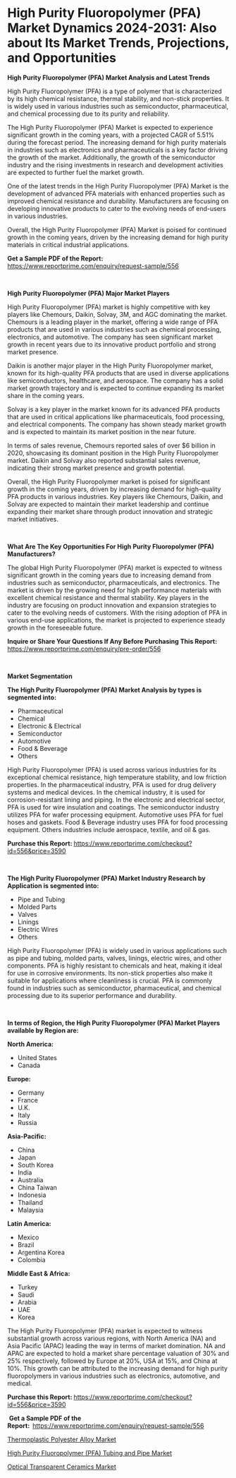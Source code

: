 <p><h1>High Purity Fluoropolymer (PFA) Market Dynamics 2024-2031: Also about Its Market Trends, Projections, and Opportunities</h1></p><p><strong>High Purity Fluoropolymer (PFA) Market Analysis and Latest Trends</strong></p>
<p><p>High Purity Fluoropolymer (PFA) is a type of polymer that is characterized by its high chemical resistance, thermal stability, and non-stick properties. It is widely used in various industries such as semiconductor, pharmaceutical, and chemical processing due to its purity and reliability.</p><p>The High Purity Fluoropolymer (PFA) Market is expected to experience significant growth in the coming years, with a projected CAGR of 5.51% during the forecast period. The increasing demand for high purity materials in industries such as electronics and pharmaceuticals is a key factor driving the growth of the market. Additionally, the growth of the semiconductor industry and the rising investments in research and development activities are expected to further fuel the market growth.</p><p>One of the latest trends in the High Purity Fluoropolymer (PFA) Market is the development of advanced PFA materials with enhanced properties such as improved chemical resistance and durability. Manufacturers are focusing on developing innovative products to cater to the evolving needs of end-users in various industries.</p><p>Overall, the High Purity Fluoropolymer (PFA) Market is poised for continued growth in the coming years, driven by the increasing demand for high purity materials in critical industrial applications.</p></p>
<p><strong>Get a Sample PDF of the Report:&nbsp;</strong> <a href="https://www.reportprime.com/enquiry/request-sample/556">https://www.reportprime.com/enquiry/request-sample/556</a></p>
<p>&nbsp;</p>
<p><strong>High Purity Fluoropolymer (PFA) Major Market Players</strong></p>
<p><p>High Purity Fluoropolymer (PFA) market is highly competitive with key players like Chemours, Daikin, Solvay, 3M, and AGC dominating the market. Chemours is a leading player in the market, offering a wide range of PFA products that are used in various industries such as chemical processing, electronics, and automotive. The company has seen significant market growth in recent years due to its innovative product portfolio and strong market presence.</p><p>Daikin is another major player in the High Purity Fluoropolymer market, known for its high-quality PFA products that are used in diverse applications like semiconductors, healthcare, and aerospace. The company has a solid market growth trajectory and is expected to continue expanding its market share in the coming years.</p><p>Solvay is a key player in the market known for its advanced PFA products that are used in critical applications like pharmaceuticals, food processing, and electrical components. The company has shown steady market growth and is expected to maintain its market position in the near future.</p><p>In terms of sales revenue, Chemours reported sales of over $6 billion in 2020, showcasing its dominant position in the High Purity Fluoropolymer market. Daikin and Solvay also reported substantial sales revenue, indicating their strong market presence and growth potential.</p><p>Overall, the High Purity Fluoropolymer market is poised for significant growth in the coming years, driven by increasing demand for high-quality PFA products in various industries. Key players like Chemours, Daikin, and Solvay are expected to maintain their market leadership and continue expanding their market share through product innovation and strategic market initiatives.</p></p>
<p>&nbsp;</p>
<p><strong>What Are The Key Opportunities For High Purity Fluoropolymer (PFA) Manufacturers?</strong></p>
<p><p>The global High Purity Fluoropolymer (PFA) market is expected to witness significant growth in the coming years due to increasing demand from industries such as semiconductor, pharmaceuticals, and electronics. The market is driven by the growing need for high performance materials with excellent chemical resistance and thermal stability. Key players in the industry are focusing on product innovation and expansion strategies to cater to the evolving needs of customers. With the rising adoption of PFA in various end-use applications, the market is projected to experience steady growth in the foreseeable future.</p></p>
<p><strong>Inquire or Share Your Questions If Any Before Purchasing This Report:</strong> <a href="https://www.reportprime.com/enquiry/pre-order/556">https://www.reportprime.com/enquiry/pre-order/556</a></p>
<p>&nbsp;</p>
<p><strong>Market Segmentation</strong></p>
<p><strong>The High Purity Fluoropolymer (PFA) Market Analysis by types is segmented into:</strong></p>
<p><ul><li>Pharmaceutical</li><li>Chemical</li><li>Electronic & Electrical</li><li>Semiconductor</li><li>Automotive</li><li>Food & Beverage</li><li>Others</li></ul></p>
<p><p>High Purity Fluoropolymer (PFA) is used across various industries for its exceptional chemical resistance, high temperature stability, and low friction properties. In the pharmaceutical industry, PFA is used for drug delivery systems and medical devices. In the chemical industry, it is used for corrosion-resistant lining and piping. In the electronic and electrical sector, PFA is used for wire insulation and coatings. The semiconductor industry utilizes PFA for wafer processing equipment. Automotive uses PFA for fuel hoses and gaskets. Food & Beverage industry uses PFA for food processing equipment. Others industries include aerospace, textile, and oil & gas.</p></p>
<p><strong>Purchase this Report:&nbsp;</strong><a href="https://www.reportprime.com/checkout?id=556&price=3590">https://www.reportprime.com/checkout?id=556&price=3590</a></p>
<p>&nbsp;</p>
<p><strong>The High Purity Fluoropolymer (PFA) Market Industry Research by Application is segmented into:</strong></p>
<p><ul><li>Pipe and Tubing</li><li>Molded Parts</li><li>Valves</li><li>Linings</li><li>Electric Wires</li><li>Others</li></ul></p>
<p><p>High Purity Fluoropolymer (PFA) is widely used in various applications such as pipe and tubing, molded parts, valves, linings, electric wires, and other components. PFA is highly resistant to chemicals and heat, making it ideal for use in corrosive environments. Its non-stick properties also make it suitable for applications where cleanliness is crucial. PFA is commonly found in industries such as semiconductor, pharmaceutical, and chemical processing due to its superior performance and durability.</p></p>
<p>&nbsp;</p>
<p><strong>In terms of Region, the High Purity Fluoropolymer (PFA) Market Players available by Region are:</strong></p>
<p>
    <p> <strong> North America: </strong>
        <ul>
            <li>United States</li>
            <li>Canada</li>
        </ul>
        </p> 
    <p> <strong> Europe: </strong>
        <ul>
            <li>Germany</li>
            <li>France</li>
            <li>U.K.</li>
            <li>Italy</li>
            <li>Russia</li>
        </ul>
        </p> 
    <p> <strong> Asia-Pacific: </strong>
        <ul>
            <li>China</li>
            <li>Japan</li>
            <li>South Korea</li>
            <li>India</li>
            <li>Australia</li>
            <li>China Taiwan</li>
            <li>Indonesia</li>
            <li>Thailand</li>
            <li>Malaysia</li>
        </ul>
        </p> 
    <p> <strong> Latin America: </strong>
        <ul>
            <li>Mexico</li>
            <li>Brazil</li>
            <li>Argentina Korea</li>
            <li>Colombia</li>
        </ul>
        </p> 
    <p> <strong> Middle East & Africa: </strong>
        <ul>
            <li>Turkey</li>
            <li>Saudi</li>
            <li>Arabia</li>
            <li>UAE</li>
            <li>Korea</li>
        </ul>
    </p>
    </p>
<p><p>The High Purity Fluoropolymer (PFA) market is expected to witness substantial growth across various regions, with North America (NA) and Asia Pacific (APAC) leading the way in terms of market domination. NA and APAC are expected to hold a market share percentage valuation of 30% and 25% respectively, followed by Europe at 20%, USA at 15%, and China at 10%. This growth can be attributed to the increasing demand for high purity fluoropolymers in various industries such as electronics, automotive, and medical.</p></p>
<p><strong>Purchase this Report: </strong><a href="https://www.reportprime.com/checkout?id=556&price=3590">https://www.reportprime.com/checkout?id=556&price=3590</a></p>
<p>&nbsp;<strong>Get a Sample PDF of the Report:&nbsp;&nbsp;</strong><a href="https://www.reportprime.com/enquiry/request-sample/556">https://www.reportprime.com/enquiry/request-sample/556</a></p>
<p><strong></strong></p>
<p><p><a href="https://github.com/dx0328/Market-Research-Report-List-1/blob/main/thermoplastic-polyester-alloy-market.md">Thermoplastic Polyester Alloy Market</a></p><p><a href="https://github.com/Glendatilghmankmgz0rbhwpy/Market-Research-Report-List-1/blob/main/high-purity-fluoropolymer-pfa-tubing-and-pipe-market.md">High Purity Fluoropolymer (PFA) Tubing and Pipe Market</a></p><p><a href="https://github.com/juancolorado15/Market-Research-Report-List-1/blob/main/optical-transparent-ceramics-market.md">Optical Transparent Ceramics Market</a></p></p>